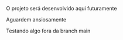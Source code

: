 O projeto será desenvolvido aqui futuramente

Aguardem ansiosamente

Testando algo fora da branch main
